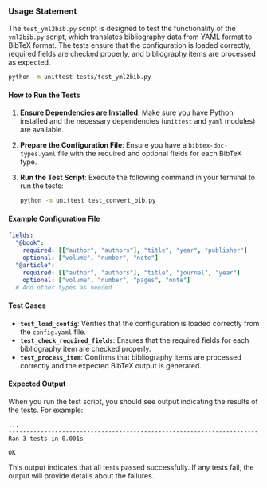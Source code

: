 ### Usage Statement

The `test_yml2bib.py` script is designed to test the functionality of the `yml2bib.py` script, which translates bibliography data from YAML format to BibTeX format. The tests ensure that the configuration is loaded correctly, required fields are checked properly, and bibliography items are processed as expected.

```sh
python -m unittest tests/test_yml2bib.py
```

#### How to Run the Tests

1. **Ensure Dependencies are Installed**:
   Make sure you have Python installed and the necessary dependencies (`unittest` and `yaml` modules) are available.

2. **Prepare the Configuration File**:
   Ensure you have a `bibtex-doc-types.yaml` file with the required and optional fields for each BibTeX type.

3. **Run the Test Script**:
   Execute the following command in your terminal to run the tests:
   ```sh
   python -m unittest test_convert_bib.py
   ```

#### Example Configuration File

```yaml
fields:
  "@book":
    required: [["author", "authors"], "title", "year", "publisher"]
    optional: ["volume", "number", "note"]
  "@article":
    required: [["author", "authors"], "title", "journal", "year"]
    optional: ["volume", "number", "pages", "note"]
  # Add other types as needed
```

#### Test Cases

- **`test_load_config`**: Verifies that the configuration is loaded correctly from the `config.yaml` file.
- **`test_check_required_fields`**: Ensures that the required fields for each bibliography item are checked properly.
- **`test_process_item`**: Confirms that bibliography items are processed correctly and the expected BibTeX output is generated.

#### Expected Output

When you run the test script, you should see output indicating the results of the tests. For example:

```
...
----------------------------------------------------------------------
Ran 3 tests in 0.001s

OK
```

This output indicates that all tests passed successfully. If any tests fail, the output will provide details about the failures.
